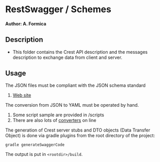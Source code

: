 #       RestSwagger  / Schemes  

#### Author: A. Formica

## Description
- This folder contains the Crest API description and the messages description to exchange data from client and server. 

## Usage
The JSON files must be compliant with the JSON schema standard
1. [Web site](http://json-schema.org/)

The conversion from JSON to YAML must be operated by hand. 
1. Some script sample are provided in /scripts
2. There are also lots of [converters](https://www.json2yaml.com/) on line

The generation of Crest server stubs and DTO objects (Data Transfer Object) is done via gradle plugins from the root directory of the project:
```
gradle generateSwaggerCode
```
The output is put in `<rootdir>/build`.